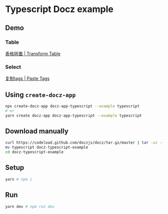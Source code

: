 # Typescript Docz example

## Demo

### Table

[表格转置 | Transform Table](https://xunge0613.github.io/antd-utils/demo/src-demos-transform-table)

### Select

[复制tags | Paste Tags](https://xunge0613.github.io/antd-utils/demo/src-demos-paste-tags)

## Using `create-docz-app`

```sh
npx create-docz-app docz-app-typescript --example typescript
# or
yarn create docz-app docz-app-typescript --example typescript
```

## Download manually

```sh
curl https://codeload.github.com/doczjs/docz/tar.gz/master | tar -xz --strip=2 docz-master/examples/typescript
mv typescript docz-typescript-example
cd docz-typescript-example
```

## Setup

```sh
yarn # npm i
```

## Run

```sh
yarn dev # npm run dev
```
